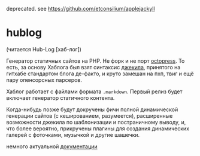 deprecated. see https://github.com/etconsilium/applejackyll

hublog
======
(читается Hub-Log [хаб-лог])

Генератор статичных сайтов на PHP. Не форк и не порт [octopress](http://octopress.org). То есть, за основу Хаблога был взят синтаксис [джекила](http://jekyllrb.com/docs/quickstart), принятого на гитхабе стандартом блога де-факто, и круто замешан на пхп, твиг и ещё пару опенсорсных парсеров.

Хаблог работает с файлами формата `.markdown`. Первый релиз будет включает генератор статичного контента.

Когда-нибудь позже будут докручены фичи полной динамической генерации сайтов (с кешированием, разумеется), расширенные возможности джекила по шаблонизации и постраничному выводу, и, что более вероятно, прикручены плагины для создания динамических галерей с фоточками, музычкой и другие шашечки.

немного актуальной [документации](./_docs)

